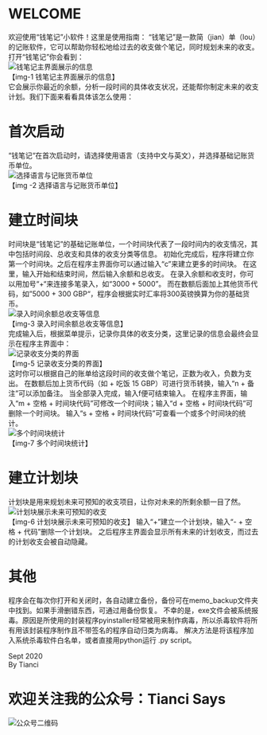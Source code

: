 # WELCOME
欢迎使用“钱笔记”小软件！这里是使用指南：
“钱笔记”是一款简（jian）单（lou）的记账软件，它可以帮助你轻松地给过去的收支做个笔记，同时规划未来的收支。打开“钱笔记”你会看到：  
![钱笔记主界面展示的信息](https://scontent.flhr4-1.fna.fbcdn.net/v/t1.0-9/120201730_981681605632413_4419689436265402525_n.jpg?_nc_cat=106&_nc_sid=730e14&_nc_ohc=CLZF-kV6AQoAX_ACEk5&_nc_ht=scontent.flhr4-1.fna&oh=bbfcc36fee11b4e43b4772f176591643&oe=5F958190)  
【img-1 钱笔记主界面展示的信息】  
它会展示你最近的余额，分析一段时间的具体收支状况，还能帮你制定未来的收支计划。我们下面来看看具体该怎么使用：

# 首次启动
“钱笔记“在首次启动时，请选择使用语言（支持中文与英文），并选择基础记账货币单位。  
![选择语言与记账货币单位](https://scontent.flhr4-1.fna.fbcdn.net/v/t1.0-9/120222039_981681595632414_4167018673430069392_n.jpg?_nc_cat=106&_nc_sid=730e14&_nc_ohc=vbbd2bl_0IwAX8uXbi2&_nc_ht=scontent.flhr4-1.fna&oh=b338fbcb6086608dca3c6e28b71b05fa&oe=5F92F75E)  
【img -2 选择语言与记账货币单位】

# 建立时间块
时间块是“钱笔记”的基础记账单位，一个时间块代表了一段时间内的收支情况，其中包括时间段、总收支和具体的收支分类等信息。
初始化完成后，程序将建立你第一个时间块。之后在程序主界面你可以通过输入“c”来建立更多的时间块。
在这里，输入开始和结束时间，然后输入余额和总收支。
在录入余额和收支时，你可以用加号“+“来连接多笔录入，如“3000 + 5000”。
而在数额后面加上其他货币代码，如”5000 + 300 GBP“，程序会根据实时汇率将300英镑换算为你的基础货币。  
![录入时间余额总收支等信息](https://scontent.flhr4-2.fna.fbcdn.net/v/t1.0-9/120130746_981681598965747_3686618327456559972_n.jpg?_nc_cat=111&_nc_sid=730e14&_nc_ohc=fIGX2eZNLr8AX-IUvEH&_nc_ht=scontent.flhr4-2.fna&oh=c0a71c54fe62ac9c43aa75c23dbfaff1&oe=5F9460FB)  
【img-3 录入时间余额总收支等信息】  
完成输入后，根据菜单提示，记录你具体的收支分类，这里记录的信息会最终会显示在程序主界面中：  
![记录收支分类的界面](https://scontent.flhr4-2.fna.fbcdn.net/v/t1.0-9/120231944_981681648965742_6185699462404596599_n.jpg?_nc_cat=109&_nc_sid=730e14&_nc_ohc=JKW61zzXr9UAX_9tFgM&_nc_ht=scontent.flhr4-2.fna&oh=81018e40b5ffe318381d2fbdc9515796&oe=5F948152)  
【img-5 记录收支分类的界面】  
这时你可以根据自己的账单给这段时间的收支做个笔记，正数为收入，负数为支出。
在数额后加上货币代码（如 + 吃饭 15 GBP）可进行货币转换，输入“n + 备注”可以添加备注。
当全部录入完成，输入f便可结束输入。
在程序主界面，输入“m + 空格 + 时间块代码”可修改一个时间块；输入“d + 空格 + 时间块代码”可删除一个时间块。
输入“s + 空格 + 时间块代码”可查看一个或多个时间块的统计。  
![多个时间块统计](https://scontent.flhr4-2.fna.fbcdn.net/v/t1.0-9/120233915_981681705632403_2742498295101731314_n.jpg?_nc_cat=103&_nc_sid=730e14&_nc_ohc=d_7SgbonF6UAX-z7Puw&_nc_ht=scontent.flhr4-2.fna&oh=4e0e5b391c66e829871cb0f86a337d9d&oe=5F92C77F)  
【img-7 多个时间块统计】

# 建立计划块
计划块是用来规划未来可预知的收支项目，让你对未来的所剩余额一目了然。  
![计划块展示未来可预知的收支](https://scontent.flhr4-1.fna.fbcdn.net/v/t1.0-9/120246488_981681695632404_1435386818964876334_n.jpg?_nc_cat=104&_nc_sid=730e14&_nc_ohc=KTQ1FCKFiG0AX8vcZ6v&_nc_ht=scontent.flhr4-1.fna&oh=82b2f82ad1ec8fc7ae7241cf2790b432&oe=5F930876)  
【img-6 计划块展示未来可预知的收支】
输入“+”建立一个计划块，输入“- + 空格 + 代码”删除一个计划块。
之后程序主界面会显示所有未来的计划收支，而过去的计划收支会被自动隐藏。

# 其他
程序会在每次你打开和关闭时，各自动建立备份，备份可在memo_backup文件夹中找到。如果手滑删错东西，可通过用备份恢复。
不幸的是，exe文件会被系统报毒。原因是所使用的封装程序pyinstaller经常被用来制作病毒，所以杀毒软件将所有用该封装程序制作且不带签名的程序自动归类为病毒。
解决方法是将该程序加入系统杀毒软件白名单，或者直接用python运行 .py script。

Sept 2020  
By Tianci

# 欢迎关注我的公众号：Tianci Says  
![公众号二维码](https://scontent.flhr4-2.fna.fbcdn.net/v/t1.0-9/120201725_981686538965253_4553260194552814877_o.jpg?_nc_cat=103&_nc_sid=730e14&_nc_ohc=2jfsTPkiI9sAX9ovl1H&_nc_ht=scontent.flhr4-2.fna&oh=147c097df57f78de9c98da09c64c83bd&oe=5F94422C)
 



